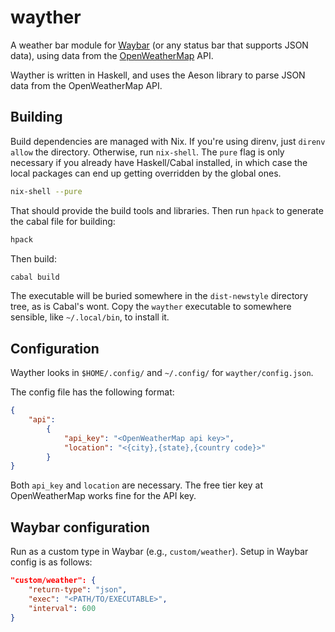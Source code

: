 # wayther
A weather bar module for [Waybar](https://github.com/Alexays/Waybar) (or any status bar that supports JSON data), using data from the [OpenWeatherMap](https://openweathermap.org/) API.

Wayther is written in Haskell, and uses the Aeson library to parse JSON data from the OpenWeatherMap API.

## Building
Build dependencies are managed with Nix. If you're using direnv, just `direnv allow` the directory. Otherwise, run `nix-shell`. The `pure` flag is only necessary if you already have Haskell/Cabal installed, in which case the local packages can end up getting overridden by the global ones.

``` sh
nix-shell --pure
```

That should provide the build tools and libraries. Then run `hpack` to generate the cabal file for building:

``` sh
hpack
```

Then build:

``` sh
cabal build
```

The executable will be buried somewhere in the `dist-newstyle` directory tree, as is Cabal's wont. Copy the `wayther` executable to somewhere sensible, like `~/.local/bin`, to install it.

## Configuration
Wayther looks in `$HOME/.config/` and `~/.config/` for `wayther/config.json`.

The config file has the following format:

``` json
{
    "api":
        {
            "api_key": "<OpenWeatherMap api key>",
            "location": "<{city},{state},{country code}>"
        }
}
```

Both `api_key` and `location` are necessary. The free tier key at OpenWeatherMap works fine for the API key.

## Waybar configuration
Run as a custom type in Waybar (e.g., `custom/weather`). Setup in Waybar config is as follows:

``` json
"custom/weather": {
    "return-type": "json",
    "exec": "<PATH/TO/EXECUTABLE>",
    "interval": 600
}
```

